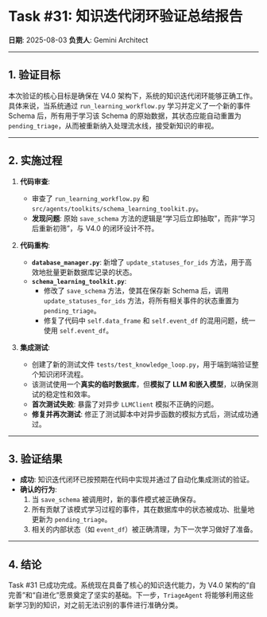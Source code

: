 # Task #31: 知识迭代闭环验证总结报告

**日期**: 2025-08-03
**负责人**: Gemini Architect

---

## 1. 验证目标

本次验证的核心目标是确保在 V4.0 架构下，系统的知识迭代闭环能够正确工作。具体来说，当系统通过 `run_learning_workflow.py` 学习并定义了一个新的事件 Schema 后，所有用于学习该 Schema 的原始数据，其状态应能自动重置为 `pending_triage`，从而被重新纳入处理流水线，接受新知识的审视。

---

## 2. 实施过程

1.  **代码审查**:
    -   审查了 `run_learning_workflow.py` 和 `src/agents/toolkits/schema_learning_toolkit.py`。
    -   **发现问题**: 原始 `save_schema` 方法的逻辑是“学习后立即抽取”，而非“学习后重新初筛”，与 V4.0 的闭环设计不符。

2.  **代码重构**:
    -   **`database_manager.py`**: 新增了 `update_statuses_for_ids` 方法，用于高效地批量更新数据库记录的状态。
    -   **`schema_learning_toolkit.py`**:
        -   修改了 `save_schema` 方法，使其在保存新 Schema 后，调用 `update_statuses_for_ids` 方法，将所有相关事件的状态重置为 `pending_triage`。
        -   修复了代码中 `self.data_frame` 和 `self.event_df` 的混用问题，统一使用 `self.event_df`。

3.  **集成测试**:
    -   创建了新的测试文件 `tests/test_knowledge_loop.py`，用于端到端验证整个知识闭环流程。
    -   该测试使用一个**真实的临时数据库**，但**模拟了 LLM 和嵌入模型**，以确保测试的稳定性和效率。
    -   **首次测试失败**: 暴露了对异步 `LLMClient` 模拟不正确的问题。
    -   **修复并再次测试**: 修正了测试脚本中对异步函数的模拟方式后，测试成功通过。

---

## 3. 验证结果

-   **成功**: 知识迭代闭环已按预期在代码中实现并通过了自动化集成测试的验证。
-   **确认的行为**:
    1.  当 `save_schema` 被调用时，新的事件模式被正确保存。
    2.  所有贡献了该模式学习过程的事件，其在数据库中的状态被成功、批量地更新为 `pending_triage`。
    3.  相关的内部状态（如 `event_df`）被正确清理，为下一次学习做好了准备。

---

## 4. 结论

Task #31 已成功完成。系统现在具备了核心的知识迭代能力，为 V4.0 架构的“自完善”和“自进化”愿景奠定了坚实的基础。下一步，`TriageAgent` 将能够利用这些新学习到的知识，对之前无法识别的事件进行准确分类。
